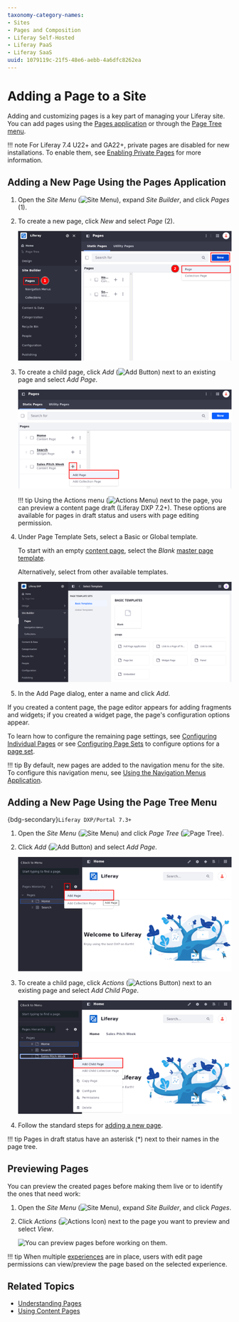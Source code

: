 ```yaml
---
taxonomy-category-names:
- Sites
- Pages and Composition
- Liferay Self-Hosted
- Liferay PaaS
- Liferay SaaS
uuid: 1079119c-21f5-48e6-aebb-4a6dfc8262ea
---
```


# Adding a Page to a Site

Adding and customizing pages is a key part of managing your Liferay site. You can add pages using the [Pages application](#adding-a-new-page-using-the-pages-application) or through the [Page Tree menu](#adding-a-new-page-using-the-page-tree-menu).

!!! note
    For Liferay 7.4 U22+ and GA22+, private pages are disabled for new installations. To enable them, see [Enabling Private Pages](../understanding-pages.md#enabling-private-pages) for more information.

## Adding a New Page Using the Pages Application

1. Open the *Site Menu* (![Site Menu](../../../images/icon-menu.png)), expand *Site Builder*, and click *Pages* (1).

1. To create a new page, click *New* and select *Page* (2).

   ![Add a page to the site.](./adding-a-page-to-a-site/images/01.png)

1. To create a child page, click *Add* (![Add Button](../../../images/icon-add-app.png)) next to an existing page and select *Add Page*.

   ![Click Add next to an exiting page to create a new child page.](./adding-a-page-to-a-site/images/02.png)

   !!! tip
       Using the Actions menu (![Actions Menu](../../../images/icon-actions.png)) next to the page, you can preview a content page draft (Liferay DXP 7.2+). These options are available for pages in draft status and users with page editing permission.

1. Under Page Template Sets, select a Basic or Global template.

   To start with an empty [content page](../understanding-pages.md#page-types), select the *Blank* [master page template](../defining-headers-and-footers/master-page-templates.md).

   Alternatively, select from other available templates.

   ![Select a Basic or Global template for your page.](./adding-a-page-to-a-site/images/03.png)

1. In the Add Page dialog, enter a name and click *Add*.

If you created a content page, the page editor appears for adding fragments and widgets; if you created a widget page, the page's configuration options appear.

To learn how to configure the remaining page settings, see [Configuring Individual Pages](../page-settings/configuring-individual-pages.md) or see [Configuring Page Sets](../page-settings/configuring-page-sets.md) to configure options for a [page set](../understanding-pages.md#page-sets).

!!! tip
    By default, new pages are added to the navigation menu for the site. To configure this navigation menu, see [Using the Navigation Menus Application](../../site-navigation/configuring-menu-displays.md).

## Adding a New Page Using the Page Tree Menu

{bdg-secondary}`Liferay DXP/Portal 7.3+`

1. Open the *Site Menu* (![Site Menu](../../../images/icon-menu.png)) and click *Page Tree* (![Page Tree](../../../images/icon-page-tree.png)).

1. Click *Add* (![Add Button](../../../images/icon-add-app.png)) and select *Add Page*.

   ![Adding a new page using the page tree menu.](adding-a-page-to-a-site/images/04.png)

1. To create a child page, click *Actions* (![Actions Button](../../../images/icon-actions.png)) next to an existing page and select *Add Child Page*.

   ![Adding a child page using the page tree menu.](adding-a-page-to-a-site/images/05.png)

1. Follow the standard steps for [adding a new page](#adding-a-new-page).

!!! tip
    Pages in draft status have an asterisk (*) next to their names in the page tree.

## Previewing Pages

You can preview the created pages before making them live or to identify the ones that need work: 

1. Open the *Site Menu* (![Site Menu](../../../images/icon-menu.png)), expand *Site Builder*, and click *Pages*.

1. Click *Actions* (![Actions Icon](../../../images/icon-actions.png)) next to the page you want to preview and select *View*.

   ![You can preview pages before working on them.](./adding-a-page-to-a-site/images/06.png)

!!! tip
    When multiple [experiences](../../personalizing-site-experience/experience-personalization/creating-and-managing-experiences.md) are in place, users with edit page permissions can view/preview the page based on the selected experience.

## Related Topics

- [Understanding Pages](../understanding-pages.md)
- [Using Content Pages](../using-content-pages.md)
